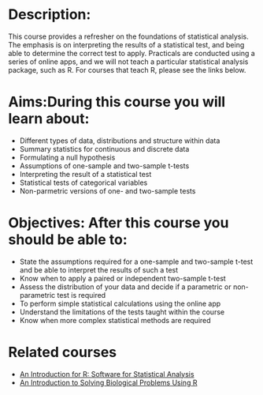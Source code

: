 # Description: 
This course provides a refresher on the foundations of statistical analysis. The emphasis is on interpreting the results of  a statistical test, and being able to determine the correct test to apply. Practicals are conducted using a series of online apps, and we will not teach a particular statistical analysis package, such as R. For courses that teach R, please see the links below. 

# Aims:During this course you will learn about:

- Different types of data, distributions and structure within data
- Summary statistics for continuous and discrete data
- Formulating a null hypothesis
- Assumptions of one-sample and two-sample t-tests
- Interpreting the result of a statistical test
- Statistical tests of categorical variables
- Non-parmetric versions of one- and two-sample tests

# Objectives: After this course you should be able to:

- State the assumptions required for a one-sample and two-sample t-test and be able to interpret the results of such a test
- Know when to apply a paired or independent two-sample t-test
- Assess the distribution of your data and decide if a parametric or non-parametric test is required
- To perform simple statistical calculations using the online app
- Understand the limitations of the tests taught within the course
- Know when more complex statistical methods are required 

# Related courses

- [An Introduction for R: Software for Statistical Analysis](http://training.csx.cam.ac.uk/bioinformatics/event/1572331)
- [An Introduction to Solving Biological Problems Using R](http://training.csx.cam.ac.uk/bioinformatics/event/1614525)
